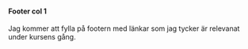 #### Footer col 1

Jag kommer att fylla på footern med länkar som jag tycker är relevanat under kursens gång.
